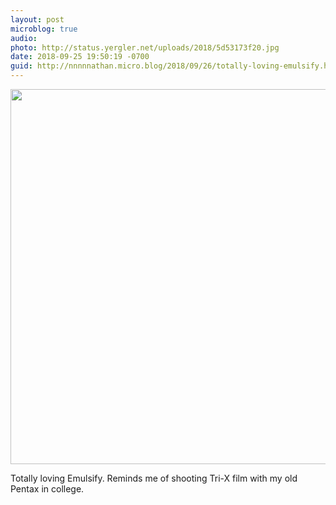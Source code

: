 ```yaml
---
layout: post
microblog: true
audio: 
photo: http://status.yergler.net/uploads/2018/5d53173f20.jpg
date: 2018-09-25 19:50:19 -0700
guid: http://nnnnnathan.micro.blog/2018/09/26/totally-loving-emulsify.html
---
```

<a href="http://status.yergler.net/uploads/2018/5d53173f20.jpg"><img src="http://status.yergler.net/uploads/2018/5d53173f20.jpg" width="600" height="525" style="height: auto;" class="sunlit_image" /></a>

Totally loving Emulsify. Reminds me of shooting Tri-X film with my old Pentax in college. 

